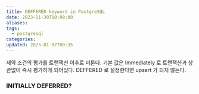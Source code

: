 ```yaml
---
title: DEFFERED keyword in PostgreSQL
date: 2023-11-30T10:09:00
aliases: 
tags:
  - postgresql
categories: 
updated: 2025-01-07T00:35
---
```


제약 조건의 평가를 트랜잭션 이후로 미룬다. 기본 값은 Immediately 로 트랜잭션과 상관없이 즉시 평가하게 되어있다. DEFFERED 로 설정한다면 upsert 가 되지 않는다.

### INITIALLY DEFERRED?


